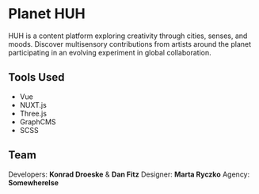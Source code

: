 # Planet HUH
HUH is a content platform exploring creativity through cities, senses, and moods. Discover multisensory contributions from artists around the planet participating in an evolving experiment in global collaboration.

## Tools Used
- Vue
- NUXT.js
- Three.js
- GraphCMS
- SCSS

## Team
Developers: **Konrad Droeske** & **Dan Fitz**
Designer: **Marta Ryczko**
Agency: **Somewherelse**
